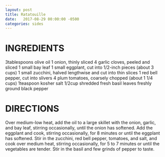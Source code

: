 ```yaml
---
layout: post
title: Ratatouille
date:   2017-08-29 00:00:00 -0500
categories: sides
---
```


INGREDIENTS
===

3tablespoons olive oil
1 onion, thinly sliced
4 garlic cloves, peeled and sliced
1 small bay leaf
1 small eggplant, cut into 1/2-inch pieces (about 3 cups)
1 small zucchini, halved lengthwise and cut into thin slices
1 red bell pepper, cut into slivers
4 plum tomatoes, coarsely chopped (about 1 1/4 cups)
1teaspoon kosher salt
1/2cup shredded fresh basil leaves
freshly ground black pepper

DIRECTIONS
===

Over medium-low heat, add the oil to a large skillet with the onion, garlic, and bay leaf, stirring occasionally, until the onion has softened.
Add the eggplant and cook, stirring occasionally, for 8 minutes or until the eggplant has softened. Stir in the zucchini, red bell pepper, tomatoes, and salt, and cook over medium heat, stirring occasionally, for 5 to 7 minutes or until the vegetables are tender. Stir in the basil and few grinds of pepper to taste.